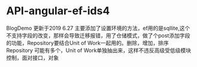 # API-angular-ef-ids4

BlogDemo 更新于2019 6.27 主要添加了设置环境的方法，ef用的是sqllite,这个不支持字段的改变，那样会导致迁移报错，用了仓储模式，做了个post添加字段的功能，Repository要结合Unit of Work一起用的。删除，增加，排序Repository 可能有多个，Unit of Work单独抽出来，这样不违反高级受低级模块控制，面对接口，对象
